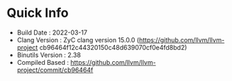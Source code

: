 # Quick Info
* Build Date : 2022-03-17
* Clang Version : ZyC clang version 15.0.0 (https://github.com/llvm/llvm-project cb96464f12c44320150c48d639070cf0e4fd8bd2)
* Binutils Version : 2.38
* Compiled Based : https://github.com/llvm/llvm-project/commit/cb96464f

